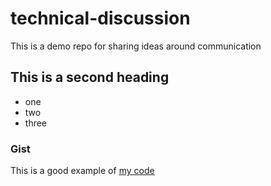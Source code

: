 # technical-discussion
This is a demo repo for sharing ideas around communication


## This is a second heading

* one
* two
* three

### Gist

This is a good example of [my code](https://gist.github.com/Pablovic-ruiz/42e52b3a1981701218fa36d81068a8a7)
